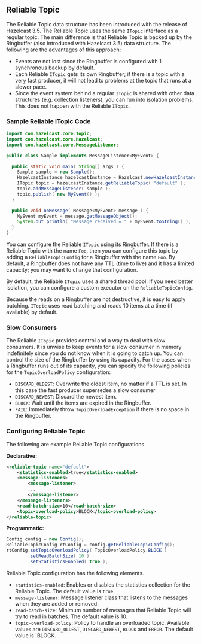 ## Reliable Topic

The Reliable Topic data structure has been introduced with the release of Hazelcast 3.5. The Reliable Topic uses the same `ITopic` interface
as a regular topic. The main difference is that Reliable Topic is backed up by the Ringbuffer (also introduced with Hazelcast 
3.5) data structure. The following are the advantages of this approach:

* Events are not lost since the Ringbuffer is configured with 1 synchronous backup by default.
* Each Reliable `ITopic` gets its own Ringbuffer; if there is a topic with a very fast producer, it will not lead to problems at the topic that runs at a slower pace.
* Since the event system behind a regular `ITopic` is shared with other data structures (e.g. collection listeners), 
  you can run into isolation problems. This does not happen with the Reliable `ITopic`.

### Sample Reliable ITopic Code

```java
import com.hazelcast.core.Topic;
import com.hazelcast.core.Hazelcast;
import com.hazelcast.core.MessageListener;

public class Sample implements MessageListener<MyEvent> {

  public static void main( String[] args ) {
    Sample sample = new Sample();
    HazelcastInstance hazelcastInstance = Hazelcast.newHazelcastInstance();
    ITopic topic = hazelcastInstance.getReliableTopic( "default" );
    topic.addMessageListener( sample );
    topic.publish( new MyEvent() );
  }

  public void onMessage( Message<MyEvent> message ) {
    MyEvent myEvent = message.getMessageObject();
    System.out.println( "Message received = " + myEvent.toString() );
  }
}
```

You can configure the Reliable `ITopic` using its Ringbuffer. If there is a Reliable Topic with the name `Foo`, then you can configure this topic
by adding a `ReliableTopicConfig` for a Ringbuffer with the name `Foo`. By default, a Ringbuffer does not have any TTL (time to live) and
it has a limited capacity; you may want to change that configuration.

By default, the Reliable `ITopic` uses a shared thread pool. If you need better isolation, you can configure a custom executor on the 
`ReliableTopicConfig`. 

Because the reads on a Ringbuffer are not destructive, it is easy to apply batching. `ITopic` uses read batching and reads
10 items at a time (if available) by default.

### Slow Consumers

The Reliable `ITopic` provides control and a way to deal with slow consumers. It is unwise to keep events for a slow consumer in memory 
indefinitely since you do not know when it is going to catch up. You can control the size of the Ringbuffer by using its capacity. For the cases when a Ringbuffer runs out of its capacity, you can specify the following policies for the `TopicOverloadPolicy` configuration:

* `DISCARD_OLDEST`: Overwrite the oldest item, no matter if a TTL is set. In this case the fast producer supersedes a slow consumer
* `DISCARD_NEWEST`: Discard the newest item.
* `BLOCK`: Wait until the items are expired in the Ringbuffer.
* `FAIL`: Immediately throw `TopicOverloadException` if there is no space in the Ringbuffer.

### Configuring Reliable Topic

The following are example Reliable Topic configurations.


**Declarative:**

```xml
<reliable-topic name="default">
    <statistics-enabled>true</statistics-enabled>
    <message-listeners>
        <message-listener>
        ...
        </message-listener>
    </message-listeners>
    <read-batch-size>10</read-batch-size>
    <topic-overload-policy>BLOCK</topic-overload-policy>
</reliable-topic>
```

**Programmatic:**

```java
Config config = new Config();
ReliableTopicConfig rtConfig = config.getReliableTopicConfig();
rtConfig.setTopicOverloadPolicy( TopicOverloadPolicy.BLOCK )
        .setReadBatchSize( 10 )
        .setStatisticsEnabled( true );
```

Reliable Topic configuration has the following elements.

- `statistics-enabled`: Enables or disables the statistics collection for the Reliable Topic. The default value is `true`.
- `message-listener`: Message listener class that listens to the messages when they are added or removed.
- `read-batch-size`: Minimum number of messages that Reliable Topic will try to read in batches. The default value is 10.
- `topic-overload-policy`: Policy to handle an overloaded topic. Available values are `DISCARD_OLDEST`, `DISCARD_NEWEST`, `BLOCK` and `ERROR`. The default value is `BLOCK.



